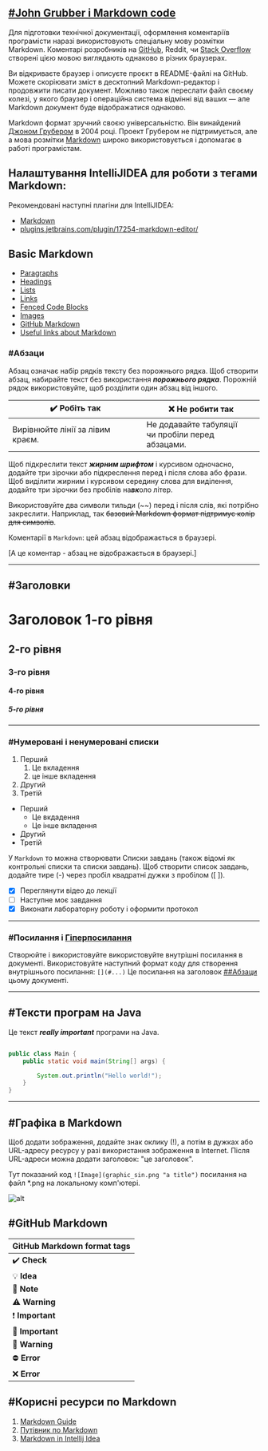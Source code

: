 ## [\#John Grubber i Markdown code](https://en.wikipedia.org/wiki/John_Gruber)

Для підготовки  технічної документації, оформлення коментаріїв програмісти наразі використовують спеціальну мову розмітки
Markdown. Коментарі розробників на  [GitHub](https://github.com/microsoft/vscode-cpptools/blob/main/README.md?plain=1), Reddit,
чи [Stack Overflow](https://stackoverflow.com/) створені цією мовою  виглядають однаково в різних браузерах.

Ви відкриваєте браузер і описуєте проєкт в README-файлі на GitHub. Можете  скоріювати зміст в десктопний Markdown-редактор
і продовжити писати документ. Можливо також переслати  файл своєму колезі, у якого браузер і операційна система відмінні
від ваших — але Markdown документ буде відображатися однаково.

Markdown формат зручний своєю універсальністю. Він винайдений [Джоном Грубером](https://en.wikipedia.org/wiki/John_Gruber) в 2004 році. Проект Грубером не підтримується,
але а мова розмітки [Markdown](https://uk.wikipedia.org/wiki/Markdown) широко використовується і допомагає в работі  програмістам.

## Налаштування IntelliJIDEA для роботи з тегами Markdown:

Рекомендовані наступні плагіни для IntelliJIDEA:

- [Markdown](https://plugins.jetbrains.com/plugin/7793-markdown)
- [plugins.jetbrains.com/plugin/17254-markdown-editor/](https://plugins.jetbrains.com/plugin/17254-markdown-editor/versions#tabs)

## Basic Markdown

- [Paragraphs](#абзаци)
- [Headings](#заголовки)
- [Lists](#нумеровані-і-ненумеровані-списки)
- [Links](#посилання-і-гіперпосилання)
- [Fenced Code Blocks](#тексти-програм-на-java)
- [Images](#графіка-в-markdown)
- [GitHub Markdown](#github-markdown)
- [Useful links about Markdown](#корисні-ресурси-по-markdown)

### \#Абзаци

Абзац означає набір рядків тексту без порожнього рядка. Щоб створити абзац, набирайте текст без використання ***порожнього рядка***. Порожній рядок використовуйте, щоб розділити один абзац від іншого.


| :heavy_check_mark: **Робіть так**                  | :x: **Не робити так**                                                                |
| ----------------------------------------------------------- | ----------------------------------------------------------------------------------------------- |
| Вирівнюйте лінії за лівим краєм. | Не додавайте табуляції<br> чи пробіли перед абзацами. |

Щоб підкреслити текст ***жирним шрифтом*** і курсивом одночасно, додайте три зірочки або підкреслення перед і після слова або фрази.  Щоб виділити жирним і курсивом середину слова для виділення, додайте три зірочки без пробілів на***вк***оло літер.

Використовуйте два символи тильди (\~\~) перед і після слів, які потрібно закреслити. Наприклад, так ~~базовий Markdown формат підтримує колір для символів~~.

Коментарії в `Markdown`: цей абзац відображається в браузері.

[А це коментар - абзац не відображається в браузері.]

---

## \#Заголовки

# Заголовок 1-го рівня

## 2-го рівня

### 3-го рівня

#### 4-го рівня

##### 5-го рівня

---

### \#Нумеровані і ненумеровані списки

1. Перший
   1. Це вкладення
   2. це інше вкладення
2. Другий
3. Третій

- Перший
  - Це вкдадення
  - Це інше вкладення
- Другий
- Третій

У `Markdown` то можна створювати Списки завдань (також відомі як контрольні списки та списки завдань).  Щоб створити список завдань, додайте тире (-) через пробіл квадратні дужки з пробілом ([ ]).

- [X]  Переглянути відео до лекції
- [ ]  Наступне моє завдання
- [X]  Виконати лабораторну роботу і оформити протокол

---

### \#Посилання і [Гіперпосилання](https://www.markdownguide.org/basic-syntax/#links)

Створюйте і використовуйте використовуйте внутрішні посилання в документі. Використовуйте наступний формат коду для створення внутрішнього посилання: `[](#...)` Це посилання на заголовок [ ##Абзаци](#абзаци ) цьому документі.

---

## \#Тексти програм на Java

Це текст  ***really important*** програми на Java.

```java

```

```java
public class Main {
    public static void main(String[] args) {

        System.out.println("Hello world!");
    }
}
```

---

## \#Графіка в Markdown

Щоб додати зображення, додайте знак оклику (!), а потім  в дужках  або URL-адресу ресурсу у разі використання зображення в Internet. Після  URL-адреси можна додати заголовок: "це заголовок".

Тут показаний код `![Image](graphic_sin.png "a title")` посилання на файл *.png на локальному комп'ютері.

![alt](https://bit.ly/33B4VxM "Puppy")

## \#GitHub Markdown


| GitHub Markdown format tags  |
| ---------------------------- |
| :heavy_check_mark: **Check** |
| :bulb: **Idea**              |
| :pencil: **Note**            |
| :warning: **Warning**        |
| :exclamation: **Important**  |
| :pushpin: **Important**      |
| :rotating_light: **Warning** |
| :no_entry: **Error**         |
| :x: **Error**                |

## \#Корисні ресурси по Markdown

1. [Markdown Guide](https://www.markdownguide.org/basic-syntax/)
2. [Путівник по Markdown](https://markdown.rozh2sch.org.ua/)
3. [Markdown in Intellij Idea](https://www.jetbrains.com/help/idea/markdown.html)
